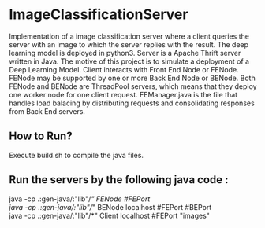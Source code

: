 # ImageClassificationServer
Implementation of a image classification server where a client queries the server with an image to which the server replies with the result. The deep learning model is deployed in python3. Server is a Apache Thrift server written in Java. The motive of this project is to simulate a deployment of a Deep Learning Model. Client interacts with Front End Node or FENode. FENode may be supported by one or more Back End Node or BENode. Both FENode and BENode are ThreadPool servers, which means that they deploy one worker node for one client request. FEManager.java is the file that handles load balacing by distributing requests and consolidating responses from Back End servers.

## **How to Run?**
Execute build.sh to compile the java files. 

## **Run the servers by the following java code :**
java -cp .:gen-java/:"lib"/*" FENode #FEPort  
java -cp .:gen-java/:"lib"/*" BENode localhost #FEPort #BEPort  
java -cp .:gen-java/:"lib"/*" Client localhost #FEPort "images"  
